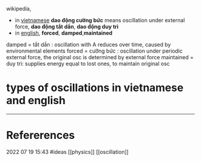 wikipedia,
- in [vietnamese](https://vi.wikipedia.org/wiki/Dao_%C4%91%E1%BB%99ng#Dao_%C4%91%E1%BB%99ng_t%E1%BA%AFt_d%E1%BA%A7n_-_duy_tr%C3%AC_-_c%C6%B0%E1%BB%A1ng_b%E1%BB%A9c) **dao động cưỡng bức** means oscillation under external force, **dao động tắt dần**, **dao động duy trì**
- in [english](https://tuitionphysics.com/feb-2021/different-types-of-oscillations-free-damped-and-forced/#:~:text=There%20are%203%20main%20types,%2C%20damped%2C%20and%20forced%20oscillation.&text=When%20a%20body%20vibrates%20with,vibrations%20in%20a%20tuning%20fork.), **forced**, **damped**,**maintained**

damped = tắt dần : oscillation with A reduces over time, caused by environmental elements
forced = cưỡng bức : oscillation under periodic external force, the original osc is determined by external force
maintained = duy trì: supplies energy equal to lost ones, to maintain original osc

  
 








# types of oscillations in vietnamese and english
--- 
# Refererences 




2022 07 19 15:43
#ideas  [[physics]] [[oscillation]]
